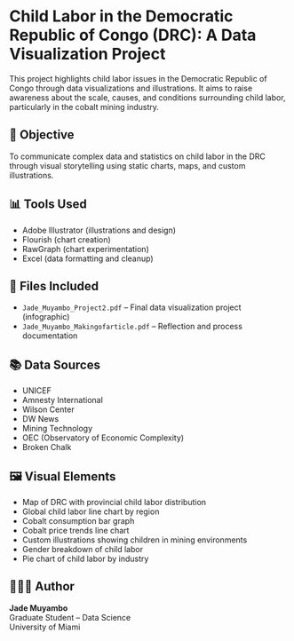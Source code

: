 # Child Labor in the Democratic Republic of Congo (DRC): A Data Visualization Project

This project highlights child labor issues in the Democratic Republic of Congo through data visualizations and illustrations. It aims to raise awareness about the scale, causes, and conditions surrounding child labor, particularly in the cobalt mining industry.

## 🎯 Objective
To communicate complex data and statistics on child labor in the DRC through visual storytelling using static charts, maps, and custom illustrations.

## 📊 Tools Used
- Adobe Illustrator (illustrations and design)
- Flourish (chart creation)
- RawGraph (chart experimentation)
- Excel (data formatting and cleanup)

## 📁 Files Included
- `Jade_Muyambo_Project2.pdf` – Final data visualization project (infographic)
- `Jade_Muyambo_Makingofarticle.pdf` – Reflection and process documentation

## 📚 Data Sources
- UNICEF  
- Amnesty International  
- Wilson Center  
- DW News  
- Mining Technology  
- OEC (Observatory of Economic Complexity)  
- Broken Chalk

## 🖼️ Visual Elements
- Map of DRC with provincial child labor distribution  
- Global child labor line chart by region  
- Cobalt consumption bar graph  
- Cobalt price trends line chart  
- Custom illustrations showing children in mining environments  
- Gender breakdown of child labor  
- Pie chart of child labor by industry  

## 🙋🏽‍♀️ Author
**Jade Muyambo**  
Graduate Student – Data Science  
University of Miami

